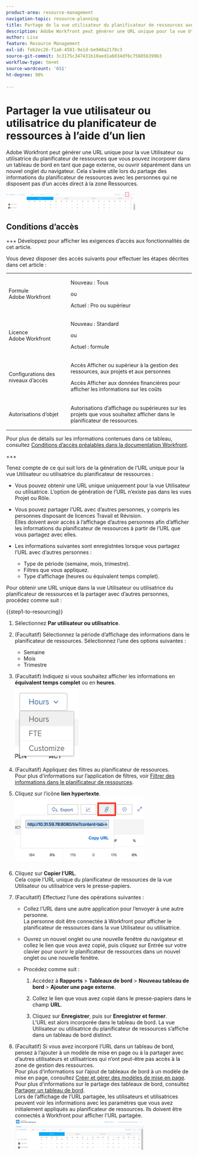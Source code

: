 ```yaml
---
product-area: resource-management
navigation-topic: resource-planning
title: Partage de la vue utilisateur du planificateur de ressources avec un lien
description: Adobe Workfront peut générer une URL unique pour la vue Utilisateur ou utilisatrice du planificateur de ressources que vous pouvez incorporer dans un tableau de bord en tant que page externe, ou ouvrir séparément dans un nouvel onglet du navigateur. Cela s’avère utile lors du partage des informations du planificateur de ressources avec les personnes qui ne disposent pas d’un accès direct à la zone Ressources.
author: Lisa
feature: Resource Management
exl-id: feb2ec26-f1a6-4581-9e1d-be948a2170c3
source-git-commit: 3c3175c347431b10aed1a6034df6c756056399b3
workflow-type: tm+mt
source-wordcount: '651'
ht-degree: 98%

---
```


# Partager la vue utilisateur ou utilisatrice du planificateur de ressources à l’aide d’un lien

Adobe Workfront peut générer une URL unique pour la vue Utilisateur ou utilisatrice du planificateur de ressources que vous pouvez incorporer dans un tableau de bord en tant que page externe, ou ouvrir séparément dans un nouvel onglet du navigateur. Cela s’avère utile lors du partage des informations du planificateur de ressources avec les personnes qui ne disposent pas d’un accès direct à la zone Ressources.

![](assets/rp-user-view-with-link-highlight-350x49.png)

## Conditions d’accès

+++ Développez pour afficher les exigences d’accès aux fonctionnalités de cet article.

Vous devez disposer des accès suivants pour effectuer les étapes décrites dans cet article :

<table style="table-layout:auto"> 
 <col> 
 <col> 
 <tbody> 
  <tr> 
   <td role="rowheader">Formule Adobe Workfront</td> 
    <td><p>Nouveau : Tous</p>
       <p>ou</p>
       <p>Actuel : Pro ou supérieur</p> </td> 
  </tr> 
  <tr> 
   <td role="rowheader">Licence Adobe Workfront</td> 
   <td><p>Nouveau : Standard</p>
       <p>ou</p>
       <p>Actuel : formule</p></td> 
  </tr> 
  <tr> 
   <td role="rowheader">Configurations des niveaux d’accès</td> 
   <td> <p>Accès Afficher ou supérieur à la gestion des ressources, aux projets et aux personnes</p> <p>Accès Afficher aux données financières pour afficher les informations sur les coûts</p></td> 
  </tr> 
  <tr> 
   <td role="rowheader">Autorisations d’objet</td> 
   <td> <p>Autorisations d’affichage ou supérieures sur les projets que vous souhaitez afficher dans le planificateur de ressources.</p></td> 
  </tr> 
 </tbody> 
</table>

Pour plus de détails sur les informations contenues dans ce tableau, consultez [Conditions d’accès préalables dans la documentation Workfront](/help/quicksilver/administration-and-setup/add-users/access-levels-and-object-permissions/access-level-requirements-in-documentation.md).

+++


Tenez compte de ce qui suit lors de la génération de l’URL unique pour la vue Utilisateur ou utilisatrice du planificateur de ressources :

* Vous pouvez obtenir une URL unique uniquement pour la vue Utilisateur ou utilisatrice. L’option de génération de l’URL n’existe pas dans les vues Projet ou Rôle.
* Vous pouvez partager l’URL avec d’autres personnes, y compris les personnes disposant de licences Travail et Révision.\
  Elles doivent avoir accès à l’affichage d’autres personnes afin d’afficher les informations du planificateur de ressources à partir de l’URL que vous partagez avec elles.
* Les informations suivantes sont enregistrées lorsque vous partagez l’URL avec d’autres personnes :

   * Type de période (semaine, mois, trimestre).
   * Filtres que vous appliquez.
   * Type d’affichage (heures ou équivalent temps complet).

Pour obtenir une URL unique dans la vue Utilisateur ou utilisatrice du planificateur de ressources et la partager avec d’autres personnes, procédez comme suit :

{{step1-to-resourcing}}

1. Sélectionnez **Par utilisateur ou utilisatrice**.
1. (Facultatif) Sélectionnez la période d’affichage des informations dans le planificateur de ressources. Sélectionnez l’une des options suivantes :

   * Semaine
   * Mois
   * Trimestre

1. (Facultatif) Indiquez si vous souhaitez afficher les informations en **équivalent temps complet** ou en **heures**.\
   ![RP_hours_or_fte_in_user_view.png](assets/rp-hours-or-fte-in-user-view.png)

1. (Facultatif) Appliquez des filtres au planificateur de ressources.\
   Pour plus d’informations sur l’application de filtres, voir [Filtrer des informations dans le planificateur de ressources](../../resource-mgmt/resource-planning/filter-resource-planner.md).

1. Cliquez sur l’icône **lien hypertexte**.\
   ![RP_Storm_generate_URL_with_copy_URL_link.png](assets/rp-storm-generate-url-with-copy-url-link-350x182.png)

1. Cliquez sur **Copier l’URL**.\
   Cela copie l’URL unique du planificateur de ressources de la vue Utilisateur ou utilisatrice vers le presse-papiers.

1. (Facultatif) Effectuez l’une des opérations suivantes :

   * Collez l’URL dans une autre application pour l’envoyer à une autre personne.\
     La personne doit être connectée à Workfront pour afficher le planificateur de ressources dans la vue Utilisateur ou utilisatrice.
   * Ouvrez un nouvel onglet ou une nouvelle fenêtre du navigateur et collez le lien que vous avez copié, puis cliquez sur Entrée sur votre clavier pour ouvrir le planificateur de ressources dans un nouvel onglet ou une nouvelle fenêtre.
   * Procédez comme suit :

     <!--   
     <MadCap:conditionalText data-mc-conditions="QuicksilverOrClassic.Draft mode">   
     (NOTE:&nbsp;turn this into a numbered list)   
     </MadCap:conditionalText>   
     -->

      1. Accédez à **Rapports** > **Tableaux de bord** > **Nouveau tableau de bord** > **Ajouter une page externe**.

      1. Collez le lien que vous avez copié dans le presse-papiers dans le champ **URL**.
      1. Cliquez sur **Enregistrer**, puis sur **Enregistrer et fermer**.\
         L’URL est alors incorporée dans le tableau de bord. La vue Utilisateur ou utilisatrice du planificateur de ressources s’affiche dans un tableau de bord distinct.

1. (Facultatif) Si vous avez incorporé l’URL dans un tableau de bord, pensez à l’ajouter à un modèle de mise en page ou à la partager avec d’autres utilisateurs et utilisatrices qui n’ont peut-être pas accès à la zone de gestion des ressources.\
   Pour plus d’informations sur l’ajout de tableaux de bord à un modèle de mise en page, consultez [Créer et gérer des modèles de mise en page](../../administration-and-setup/customize-workfront/use-layout-templates/create-and-manage-layout-templates.md).\
   Pour plus d’informations sur le partage des tableaux de bord, consultez [Partager un tableau de bord](../../reports-and-dashboards/dashboards/creating-and-managing-dashboards/share-dashboard.md).\
   Lors de l’affichage de l’URL partagée, les utilisateurs et utilisatrices peuvent voir les informations avec les paramètres que vous avez initialement appliqués au planificateur de ressources. Ils doivent être connectés à Workfront pour afficher l’URL partagée.\
   ![user_view_dashoard_from_unique_url.png](assets/user-view-dashoard-from-unique-url-350x85.png)
